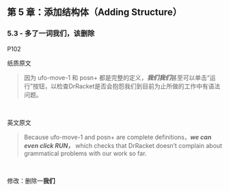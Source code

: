 ## 第 5 章：添加结构体（Adding Structure）

### 5.3 - 多了一词我们，该删除   

P102   

纸质原文

>因为 ufo-move-1 和 posn+ 都是完整的定义，***我们我们***甚至可以单击“运行”按钮，以检查DrRacket是否会抱怨我们到目前为止所做的工作中有语法问题。

<br>

英文原文

>Because ufo-move-1 and posn+ are complete definitions，***we can even click RUN，*** which checks that DrRacket doesn’t complain about grammatical problems with our work so far. 

<br>

修改：删除一**我们**